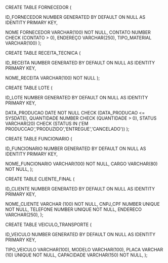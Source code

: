 CREATE TABLE FORNECEDOR (

ID_FORNECEDOR NUMBER GENERATED BY DEFAULT ON NULL AS IDENTITY PRIMARY KEY,

NOME FORNECEDOR VARCHAR(100) NOT NULL,
CONTATO NUMBER CHECK (CONTATO > 0),
ENDEREÇO VARCHAR(250),
TIPO_MATERIAL VARCHAR(100)
);

CREATE TABLE RECEITA_TECNICA (

ID_RECEITA NUMBER GENERATED BY DEFAULT ON NULL AS IDENTITY PRIMARY KEY,

NOME_RECEITA VARCHAR(100) NOT NULL
);

CREATE TABLE LOTE (

ID_LOTE NUMBER GENERATED BY DEFAULT ON NULL AS IDENTITY PRIMARY KEY,

DATA_PRODUCAO DATE NOT NULL CHECK (DATA_PRODUCAO <= SYSDATE),
QUANTIDADE NUMBER CHECK (QUANTIDADE > 0),
STATUS VARCHAR(20) CHECK (STATUS IN ('EM PRODUCCAO','PRODUZIDO','ENTREGUE','CANCELADO'))
);

CREATE TABLE FUNCIONARIO (

ID_FUNCIONARIO NUMBER GENERATED BY DEFAULT ON NULL AS IDENTITY PRIMARY KEY,

NOME_FUNCIONARIO VARCHAR(100) NOT NULL,
CARGO VARCHAR(80) NOT NULL,
);

CREATE TABLE CLIENTE_FINAL (

ID_CLIENTE NUMBER GENERATED BY DEFAULT ON NULL AS IDENTITY PRIMARY KEY,

NOME_CLIENTE VARCHAR (100) NOT NULL,
CNPJ_CPF NUMBER UNIQUE NOT NULL,
TELEFONE NUMBER UNIQUE NOT NULL,
ENDERECO VARCHAR(250),
);

CREATE TABLE VEICULO_TRANSPORTE (

ID_VEICULO NUMBER GENERATED BY DEFAULT ON NULL AS IDENTITY PRIMARY KEY,

TIPO_VEICULO VARCHAR(100),
MODELO VARCHAR(100),
PLACA VARCHAR (10) UNIQUE NOT NULL,
CAPACIDADE VARCHAR(150) NOT NULL,
);